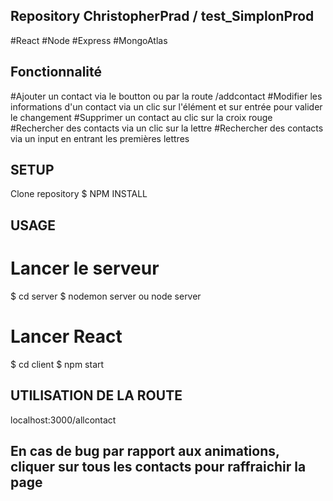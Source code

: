 ## Repository ChristopherPrad / test_SimplonProd

#React
#Node
#Express
#MongoAtlas

## Fonctionnalité

#Ajouter un contact via le boutton ou par la route /addcontact
#Modifier les informations d'un contact via un clic sur l'élément et sur entrée pour valider le changement
#Supprimer un contact au clic sur la croix rouge
#Rechercher des contacts via un clic sur la lettre
#Rechercher des contacts via un input en entrant les premières lettres

## SETUP

Clone repository
\$ NPM INSTALL

## USAGE

# Lancer le serveur

$ cd server
$ nodemon server ou node server

# Lancer React

$ cd client
$ npm start

## UTILISATION DE LA ROUTE

localhost:3000/allcontact

## En cas de bug par rapport aux animations, cliquer sur tous les contacts pour raffraichir la page
